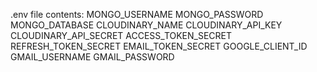 .env file contents:
MONGO_USERNAME
MONGO_PASSWORD
MONGO_DATABASE
CLOUDINARY_NAME
CLOUDINARY_API_KEY
CLOUDINARY_API_SECRET
ACCESS_TOKEN_SECRET
REFRESH_TOKEN_SECRET
EMAIL_TOKEN_SECRET
GOOGLE_CLIENT_ID
GMAIL_USERNAME
GMAIL_PASSWORD
